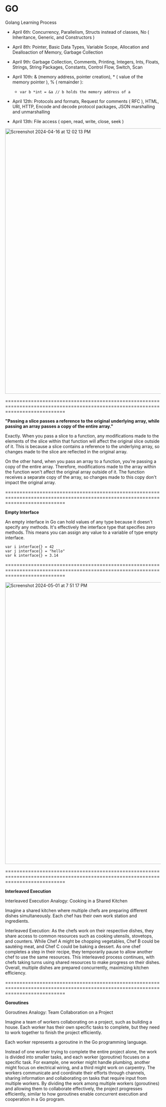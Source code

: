 # GO
Golang Learning Process
- April 6th: Concurrency, Parallelism, Structs instead of classes, No ( Inheritance, Generic, and Constructors )

- April 8th: Pointer, Basic Data Types, Variable Scope, Allocation and Dealloaction of Memory, Garbage Collection

- April 9th: Garbage Collection, Comments, Printing, Integers, Ints, Floats, Strings, String Packages, Constants, Control Flow, Switch, Scan

- April 10th: & (memory address, pointer creation), * ( value of the memory pointer ), % ( remainder ):
    -     var b *int = &a // b holds the memory address of a
 
- April 12th: Protocols and formats,  Request for comments ( RFC ), HTML, URI, HTTP, Encode and decode protocol packages, JSON marshalling and unmarshalling

- April 13th: File access ( open, read, write, close, seek )

<img width="855" alt="Screenshot 2024-04-16 at 12 02 13 PM" src="https://github.com/Banksy-said-hi/GO/assets/72816123/94863a8e-2fcf-4849-a137-780ad20f6155">


=================================================================================================================================

**"Passing a slice passes a reference to the original underlying array, while passing an array passes a copy of the entire array."**

Exactly. When you pass a slice to a function, any modifications made to the elements of the slice within that function will affect the original slice outside of it. This is because a slice contains a reference to the underlying array, so changes made to the slice are reflected in the original array.

On the other hand, when you pass an array to a function, you're passing a copy of the entire array. Therefore, modifications made to the array within the function won't affect the original array outside of it. The function receives a separate copy of the array, so changes made to this copy don't impact the original array.

=================================================================================================================================

**Empty Interface**

An empty interface in Go can hold values of any type because it doesn't specify any methods. It's effectively the interface type that specifies zero methods. This means you can assign any value to a variable of type empty interface.

```
var i interface{} = 42
var j interface{} = "hello"
var k interface{} = 3.14
```

=================================================================================================================================

<img width="908" alt="Screenshot 2024-05-01 at 7 51 17 PM" src="https://github.com/Banksy-said-hi/GO/assets/72816123/704af8e1-89ba-42b1-b2ce-51454a22ad1a">

=================================================================================================================================

**Interleaved Execution**

Interleaved Execution Analogy: Cooking in a Shared Kitchen

Imagine a shared kitchen where multiple chefs are preparing different dishes simultaneously. Each chef has their own work station and ingredients.

Interleaved Execution:
As the chefs work on their respective dishes, they share access to common resources such as cooking utensils, stovetops, and counters.
While Chef A might be chopping vegetables, Chef B could be sautéing meat, and Chef C could be baking a dessert.
As one chef completes a step in their recipe, they temporarily pause to allow another chef to use the same resources.
This interleaved process continues, with chefs taking turns using shared resources to make progress on their dishes. Overall, multiple dishes are prepared concurrently, maximizing kitchen efficiency.

=================================================================================================================================

**Goroutines**

Goroutines Analogy: Team Collaboration on a Project

Imagine a team of workers collaborating on a project, such as building a house. Each worker has their own specific tasks to complete, but they need to work together to finish the project efficiently.

Each worker represents a goroutine in the Go programming language.

Instead of one worker trying to complete the entire project alone, the work is divided into smaller tasks, and each worker (goroutine) focuses on a specific task.
For example, one worker might handle plumbing, another might focus on electrical wiring, and a third might work on carpentry.
The workers communicate and coordinate their efforts through channels, sharing information and collaborating on tasks that require input from multiple workers.
By dividing the work among multiple workers (goroutines) and allowing them to collaborate effectively, the project progresses efficiently, similar to how goroutines enable concurrent execution and cooperation in a Go program.




